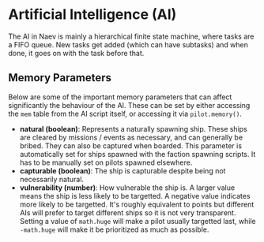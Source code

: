 # Artificial Intelligence (AI)

The AI in Naev is mainly a hierarchical finite state machine, where tasks are a FIFO queue. New tasks get added (which can have subtasks) and when done, it goes on with the task before that.

## Memory Parameters

Below are some of the important memory parameters that can affect significantly the behaviour of the AI. These can be set by either accessing the `mem` table from the AI script itself, or accessing it via `pilot.memory()`.

* **natural (boolean)**: Represents a naturally spawning ship. These ships are cleared by missions / events as necessary, and can generally be bribed. They can also be captured when boarded. This parameter is automatically set for ships spawned with the faction spawning scripts. It has to be manually set on pilots spawned elsewhere.
* **capturable (boolean)**: The ship is capturable despite being not necessarily natural.
* **vulnerability (number)**: How vulnerable the ship is. A larger value means the ship is less likely to be targetted. A negative value indicates more likely to be targetted. It's roughly equivalent to points but different AIs will prefer to target different ships so it is not very transparent. Setting a value of `math.huge` will make a pilot usually targetted last, while `-math.huge` will make it be prioritized as much as possible.
